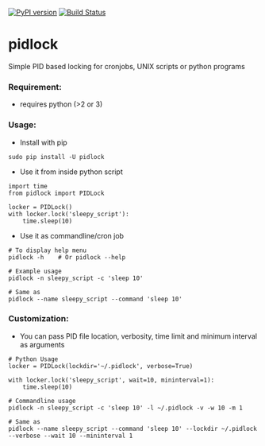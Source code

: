 [![PyPI version](https://img.shields.io/pypi/v/pidlock.svg)](https://pypi.python.org/pypi/pidlock)
[![Build Status](https://travis-ci.org/sayanarijit/pidlock.svg?branch=master)](https://travis-ci.org/sayanarijit/pidlock)

# pidlock

Simple PID based locking for cronjobs, UNIX scripts or python programs

### Requirement:

- requires python (>2 or 3)

### Usage:

- Install with pip

```
sudo pip install -U pidlock
```

- Use it from inside python script

```
import time
from pidlock import PIDLock

locker = PIDLock()
with locker.lock('sleepy_script'):
    time.sleep(10)
```

- Use it as commandline/cron job

```
# To display help menu
pidlock -h    # Or pidlock --help

# Example usage
pidlock -n sleepy_script -c 'sleep 10'

# Same as
pidlock --name sleepy_script --command 'sleep 10'
```

### Customization:

- You can pass PID file location, verbosity, time limit and minimum interval as arguments

```
# Python Usage
locker = PIDLock(lockdir='~/.pidlock', verbose=True)

with locker.lock('sleepy_script', wait=10, mininterval=1):
    time.sleep(10)
```

```
# Commandline usage
pidlock -n sleepy_script -c 'sleep 10' -l ~/.pidlock -v -w 10 -m 1

# Same as
pidlock --name sleepy_script --command 'sleep 10' --lockdir ~/.pidlock --verbose --wait 10 --mininterval 1
```
